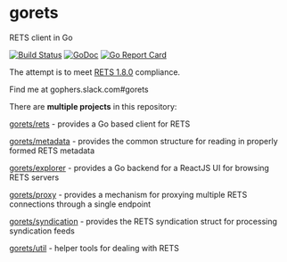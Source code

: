 gorets
======

RETS client in Go

[![Build Status](https://travis-ci.org/jpfielding/gorets.svg?branch=master)](https://travis-ci.org/jpfielding/gorets)
[![GoDoc](https://godoc.org/github.com/jpfielding/gorets?status.svg)](https://godoc.org/github.com/jpfielding/gorets)
[![Go Report Card](https://goreportcard.com/badge/github.com/jpfielding/gorets)](https://goreportcard.com/report/github.com/jpfielding/gorets)


The attempt is to meet [RETS 1.8.0](https://www.reso.org/specifications/) compliance.

Find me at gophers.slack.com#gorets


There are **multiple projects** in this repository:

[gorets/rets](rets) - provides a Go based client for RETS

[gorets/metadata](metadata) - provides the common structure for reading in properly formed RETS metadata

[gorets/explorer](explorer) - provides a Go backend for a ReactJS UI for browsing RETS servers

[gorets/proxy](proxy) - provides a mechanism for proxying multiple RETS connections through a single endpoint

[gorets/syndication](syndication) - provides the RETS syndication struct for processing syndication feeds 

[gorets/util](util) - helper tools for dealing with RETS